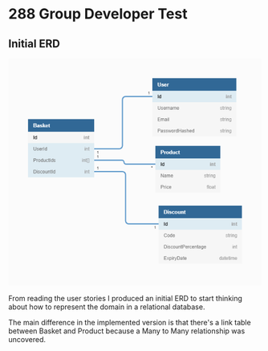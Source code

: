 # 288 Group Developer Test

## Initial ERD

![Initial ERD](./initial-erd.png)

From reading the user stories I produced an initial ERD to start thinking about how to represent the domain in a relational database.

The main difference in the implemented version is that there's a link table between Basket and Product because a Many to Many relationship was uncovered.
